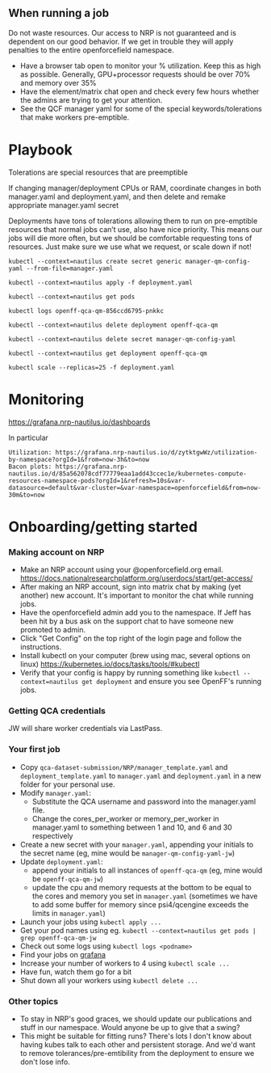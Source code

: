 ## When running a job

Do not waste resources. Our access to NRP is not guaranteed and is dependent on our good behavior. If we get in trouble they will apply penalties to the entire openforcefield namespace.

* Have a browser tab open to monitor your % utilization. Keep this as high as possible. Generally, GPU+processor requests should be over 70% and memory over 35%
* Have the element/matrix chat open and check every few hours whether the admins are trying to get your attention.
* See the QCF manager yaml for some of the special keywords/tolerations that make workers pre-emptible. 

# Playbook

Tolerations are special resources that are preemptible

If changing manager/deployment CPUs or RAM, coordinate changes in both manager.yaml and deployment.yaml, and then delete and remake appropriate manager.yaml secret

Deployments have tons of tolerations allowing them to run on pre-emptible resources that normal jobs can’t use, also have nice priority. This means our jobs will die more often, but we should be comfortable requesting tons of resources. Just make sure we use what we request, or scale down if not!

    kubectl --context=nautilus create secret generic manager-qm-config-yaml --from-file=manager.yaml

    kubectl --context=nautilus apply -f deployment.yaml

    kubectl --context=nautilus get pods

    kubectl logs openff-qca-qm-856ccd6795-pnkkc

    kubectl --context=nautilus delete deployment openff-qca-qm

    kubectl --context=nautilus delete secret manager-qm-config-yaml

    kubectl --context=nautilus get deployment openff-qca-qm

    kubectl scale --replicas=25 -f deployment.yaml

# Monitoring

https://grafana.nrp-nautilus.io/dashboards

In particular 

    Utilization: https://grafana.nrp-nautilus.io/d/zytktgwWz/utilization-by-namespace?orgId=1&from=now-3h&to=now
    Bacon plots: https://grafana.nrp-nautilus.io/d/85a562078cdf77779eaa1add43ccec1e/kubernetes-compute-resources-namespace-pods?orgId=1&refresh=10s&var-datasource=default&var-cluster=&var-namespace=openforcefield&from=now-30m&to=now

# Onboarding/getting started

### Making account on NRP

* Make an NRP account using your @openforcefield.org email. https://docs.nationalresearchplatform.org/userdocs/start/get-access/
* After making an NRP account, sign into matrix chat by making (yet another) new account. It's important to monitor the chat while running jobs.
* Have the openforcefield admin add you to the namespace. If Jeff has been hit by a bus ask on the support chat to have someone new promoted to admin.
* Click "Get Config" on the top right of the login page and follow the instructions.
* Install kubectl on your computer (brew using mac, several options on linux) https://kubernetes.io/docs/tasks/tools/#kubectl
* Verify that your config is happy by running something like `kubectl --context=nautilus get deployment` and ensure you see OpenFF's running jobs. 

### Getting QCA credentials

JW will share worker credentials via LastPass. 

### Your first job

* Copy `qca-dataset-submission/NRP/manager_template.yaml` and `deployment_template.yaml` to `manager.yaml` and `deployment.yaml` in a new folder for your personal use.
* Modify `manager.yaml`:
    * Substitute the QCA username and password into the manager.yaml file.
    * Change the cores_per_worker or memory_per_worker in manager.yaml to something between 1 and 10, and 6 and 30 respectively
* Create a new secret with your `manager.yaml`, appending your initials to the secret name (eg, mine would be `manager-qm-config-yaml-jw`)
* Update `deployment.yaml`:
    * append your initials to all instances of `openff-qca-qm` (eg, mine would be `openff-qca-qm-jw`)
    * update the cpu and memory requests at the bottom to be equal to the cores and memory you set in `manager.yaml` (sometimes we have to add some buffer for memory since psi4/qcengine exceeds the limits in `manager.yaml`)
* Launch your jobs using `kubectl apply ...`
* Get your pod names using eg. `kubectl --context=nautilus get pods | grep openff-qca-qm-jw`
* Check out some logs using `kubectl logs <podname>`
* Find your jobs on [grafana](https://grafana.nrp-nautilus.io/d/85a562078cdf77779eaa1add43ccec1e/kubernetes-compute-resources-namespace-pods?orgId=1&refresh=10s&var-datasource=default&var-cluster=&var-namespace=openforcefield&from=now-30m&to=now)
* Increase your number of workers to 4 using `kubectl scale ...`
* Have fun, watch them go for a bit
* Shut down all your workers using `kubectl delete ...`

### Other topics

* To stay in NRP's good graces, we should update our publications and stuff in our namespace. Would anyone be up to give that a swing?
* This might be suitable for fitting runs? There's lots I don't know about having kubes talk to each other and persistent storage. And we'd want to remove tolerances/pre-emtibility from the deployment to ensure we don't lose info.


